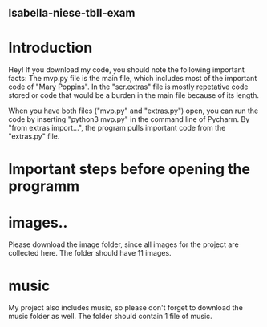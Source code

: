 ## Isabella-niese-tbII-exam

# Introduction

Hey! If you download my code, you should note the following important facts: The mvp.py file is the main file, which includes most of the important code of "Mary Poppins". In the "scr.extras" file is mostly repetative code stored or code that would be a burden in the main file because of its length.

When you have both files ("mvp.py" and "extras.py") open, you can run the code by inserting "python3 mvp.py" in the command line of Pycharm. By "from extras import...", the program pulls important code from the "extras.py" file.

# Important steps before opening the programm

# images..
Please download the image folder, since all images for the project are collected here. The folder should have 11 images.

# music
My project also includes music, so please don't forget to download the music folder as well. The folder should contain 1 file of music.
